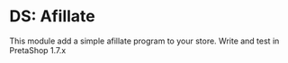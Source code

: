 # DS: Afillate

This module add a simple afillate program to your store.
Write and test in PretaShop 1.7.x
